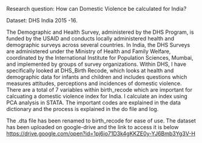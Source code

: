 Research question: How can Domestic Violence be calculated for India?

Dataset: DHS India 2015 -16.

The Demographic and Health Survey, administered by the DHS Program, is funded by the USAID and conducts locally administered health and demographic surveys across several countries. In India, the DHS Surveys are administered under the Ministry of Health and Family Welfare, coordinated by the International Institute for Population Sciences, Mumbai, and implemented by groups of survey organizations. Within DHS, I have specifically looked at DHS_Birth Recode, which looks at health and demographic data for infants and children and includes questions which measures attitudes, perceptions and incidences of domestic violence. There are a total of 7 variables within birth_recode which are important for calcuating a domestic violence index for India. I calculate an index using PCA analysis in STATA. The important codes are explained in the data dictionary and the process is explained in the do file and log.

The .dta file has been renamed to birth_recode for ease of use. The dataset has been uploaded on google-drive and the link to access it is below https://drive.google.com/open?id=1pj6io71D3k4gKKZE0y-YJ6Bmb3Yg3V-H

